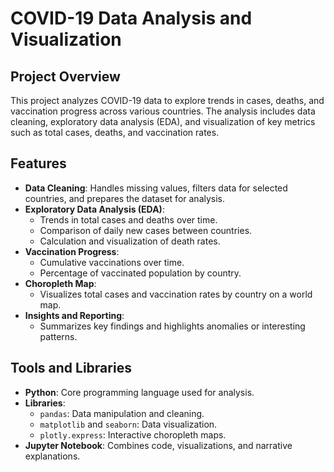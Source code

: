 # COVID-19 Data Analysis and Visualization

## Project Overview
This project analyzes COVID-19 data to explore trends in cases, deaths, and vaccination progress across various countries. The analysis includes data cleaning, exploratory data analysis (EDA), and visualization of key metrics such as total cases, deaths, and vaccination rates.

## Features
- **Data Cleaning**: Handles missing values, filters data for selected countries, and prepares the dataset for analysis.
- **Exploratory Data Analysis (EDA)**:
  - Trends in total cases and deaths over time.
  - Comparison of daily new cases between countries.
  - Calculation and visualization of death rates.
- **Vaccination Progress**:
  - Cumulative vaccinations over time.
  - Percentage of vaccinated population by country.
- **Choropleth Map**:
  - Visualizes total cases and vaccination rates by country on a world map.
- **Insights and Reporting**:
  - Summarizes key findings and highlights anomalies or interesting patterns.

## Tools and Libraries
- **Python**: Core programming language used for analysis.
- **Libraries**:
  - `pandas`: Data manipulation and cleaning.
  - `matplotlib` and `seaborn`: Data visualization.
  - `plotly.express`: Interactive choropleth maps.
- **Jupyter Notebook**: Combines code, visualizations, and narrative explanations.